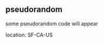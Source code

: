 ## pseudorandom
some pseudorandom code will appear

location: SF-CA-US

<!---
pseudorandom-usa/pseudorandom-usa repository's `README.md` (this file) appears on your GitHub profile.
You can click the Preview link to take a look at your changes.
--->
